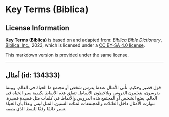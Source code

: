 # Key Terms (Biblica)

## License Information

**Key Terms (Biblica)** is based on and adapted from: _Biblica Bible Dictionary_, [Biblica, Inc.](https://www.biblica.com/), 2023, which is licensed under a [CC BY-SA 4.0 license](https://creativecommons.org/licenses/by-sa/4.0/legalcode.en).

This markdown version is provided under the same license.



--------------------------------

## أمثال (id: 134333)

قول قصير وحكيم. تأتي الأمثال عندما يدرس شخص أو مجتمع ما الحياة في العالم. وبينما يدرسون، يتعلمون الدروس ويلاحظون الأنماط. تتعلق هذه الأنماط بكيفية سير الحياة في العالم. يضع الشخص أو المجتمع هذه الدروس والأنماط في كلمات مثل قصيدة قصيرة. تتوارث الأمثال داخل العائلات والمجتمعات لمئات السنين. المثل ليس وعدًا بأن الحياة تسير دائمًا وفقًا للنمط الذي يصفه.


